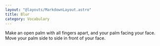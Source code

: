 ```yaml
---
layout: "@layouts/MarkdownLayout.astro"
title: Blur
category: Vocabulary
---
```


Make an open palm with all fingers apart,
and your palm facing your face.
Move your palm side to side in front of your face.
